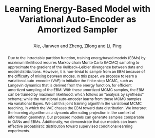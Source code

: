 ---
layout: pub
type: article
key: vaeebm
title: >
     Learning Energy-Based Model with Variational Auto-Encoder as Amortized Sampler
author: Xie, Jianwen and Zheng, Zilong and Li, Ping
abbr: AAAI'21
img: VaeEBM/mcmc_teaching.jpg
# journal: The Thirty-Fifth AAAI Conference on Artificial Intelligence (AAAI)
journal: AAAI
year: 2021
arxiv: 2012.14936
abstract: >
     Due to the intractable partition function, training energybased models (EBMs) by maximum likelihood requires Markov chain Monte Carlo (MCMC) sampling to approximate the gradient of the Kullback–Leibler divergence between data and model distributions. However, it is non-trivial to sample from an EBM because of the difficulty of mixing between modes. In this paper, we propose to learn a variational auto-encoder (VAE) to initialize the finite-step MCMC, such as Langevin dynamics that is derived from the energy function, for efficient amortized sampling of the EBM. With these amortized MCMC samples, the EBM can be trained by maximum likelihood, which follows an “analysis by synthesis” scheme; while the variational auto-encoder learns from these MCMC samples via variational Bayes. We call this joint training algorithm the variational MCMC teaching, in which the VAE chases the EBM toward data distribution. We interpret the learning algorithm as a dynamic alternating projection in the context of information geometry. Our proposed models can generate samples comparable to GANs and EBMs. Additionally, we demonstrate that our models can learn effective probabilistic distribution toward supervised conditional learning experiments.
bibtex: >
    @article{xie2021vaeebm,
        title={Learning Energy-Based Model with Variational Auto-Encoder as Amortized Sampler},
        author={Xie, Jianwen and Zheng, Zilong and Li, Ping},
        journal={The Thirty-Fifth AAAI Conference on Artificial Intelligence (AAAI)},
        year={2021}
    } 
---